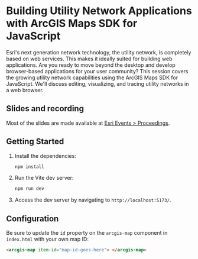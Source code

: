 # Building Utility Network Applications with ArcGIS Maps SDK for JavaScript

Esri's next generation network technology, the utility network, is completely based on web services. This makes it ideally suited for building web applications. Are you ready to move beyond the desktop and develop browser-based applications for your user community? This session covers the growing utility network capabilities using the ArcGIS Maps SDK for JavaScript. We'll discuss editing, visualizing, and tracing utility networks in a web browser.

## Slides and recording

Most of the slides are made available at [Esri Events > Proceedings](https://www.esri.com/en-us/about/events/index/proceedings).

## Getting Started

1. Install the dependencies:

   ```sh
   npm install
   ```

2. Run the Vite dev server:

   ```sh
   npm run dev
   ```

3. Access the dev server by navigating to `http://localhost:5173/`.

## Configuration

Be sure to update the `id` property on the `arcgis-map` component in `index.html` with your own map ID:

```html
<arcgis-map item-id="map-id-goes-here"> </arcgis-map>
```
